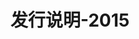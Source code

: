 ﻿---
title: 发行说明-2015
type: docs
weight: 60
url: /zh/net/release-notes-2015/
description: Aspose.3D的发行说明2015年发行。
---
